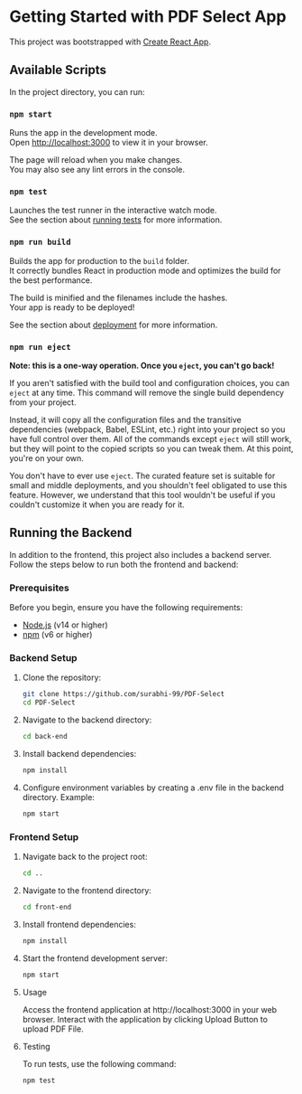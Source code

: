# Getting Started with PDF Select App

This project was bootstrapped with [Create React App](https://github.com/facebook/create-react-app).

## Available Scripts

In the project directory, you can run:

### `npm start`

Runs the app in the development mode.\
Open [http://localhost:3000](http://localhost:3000) to view it in your browser.

The page will reload when you make changes.\
You may also see any lint errors in the console.

### `npm test`

Launches the test runner in the interactive watch mode.\
See the section about [running tests](https://facebook.github.io/create-react-app/docs/running-tests) for more information.

### `npm run build`

Builds the app for production to the `build` folder.\
It correctly bundles React in production mode and optimizes the build for the best performance.

The build is minified and the filenames include the hashes.\
Your app is ready to be deployed!

See the section about [deployment](https://facebook.github.io/create-react-app/docs/deployment) for more information.

### `npm run eject`

**Note: this is a one-way operation. Once you `eject`, you can't go back!**

If you aren't satisfied with the build tool and configuration choices, you can `eject` at any time. This command will remove the single build dependency from your project.

Instead, it will copy all the configuration files and the transitive dependencies (webpack, Babel, ESLint, etc.) right into your project so you have full control over them. All of the commands except `eject` will still work, but they will point to the copied scripts so you can tweak them. At this point, you're on your own.

You don't have to ever use `eject`. The curated feature set is suitable for small and middle deployments, and you shouldn't feel obligated to use this feature. However, we understand that this tool wouldn't be useful if you couldn't customize it when you are ready for it.

## Running the Backend

In addition to the frontend, this project also includes a backend server. Follow the steps below to run both the frontend and backend:

### Prerequisites

Before you begin, ensure you have the following requirements:

- [Node.js](https://nodejs.org/) (v14 or higher)
- [npm](https://www.npmjs.com/) (v6 or higher)

### Backend Setup

1. Clone the repository:

   ```bash
   git clone https://github.com/surabhi-99/PDF-Select
   cd PDF-Select

   ```

2. Navigate to the backend directory:

   ```bash
   cd back-end

   ```

3. Install backend dependencies:

   ```bash
   npm install

   ```

4. Configure environment variables by creating a .env file in the backend directory. Example:

   ```bash
   npm start

   ```

### Frontend Setup

1. Navigate back to the project root:

   ```bash
   cd ..

   ```

2. Navigate to the frontend directory:

   ```bash
   cd front-end

   ```

3. Install frontend dependencies:

   ```bash
   npm install

   ```

4. Start the frontend development server:

   ```bash
   npm start

   ```

5. Usage

   Access the frontend application at http://localhost:3000 in your web browser.
   Interact with the application by clicking Upload Button to upload PDF File.

6. Testing

   To run tests, use the following command:

   ```bash
   npm test

   ```
